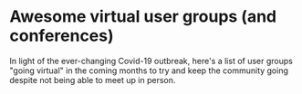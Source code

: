 # Awesome virtual user groups (and conferences)

In light of the ever-changing Covid-19 outbreak, here's a list of user groups "going virtual" in the coming months to try and keep the community going despite not being able to meet up in person.

